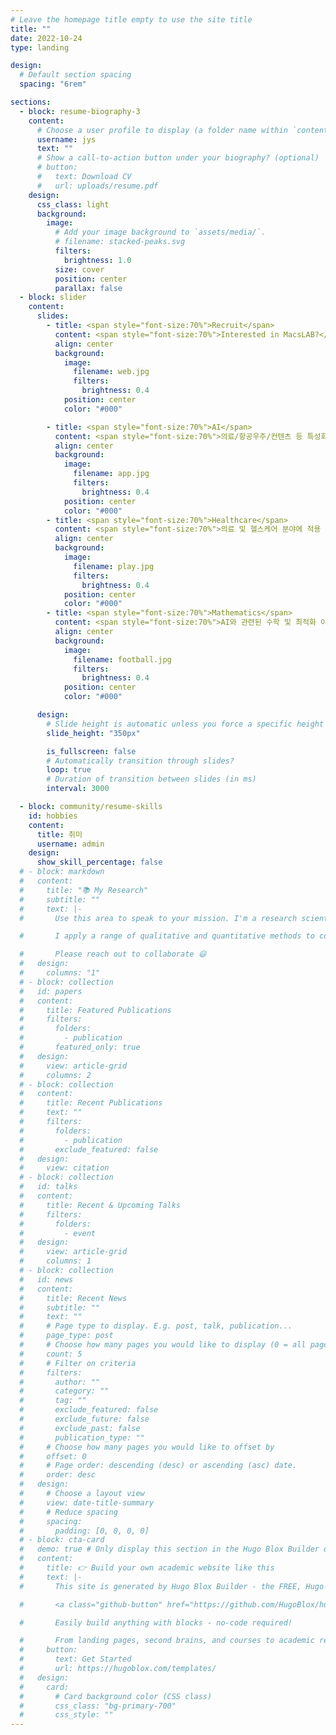 ```yaml
---
# Leave the homepage title empty to use the site title
title: ""
date: 2022-10-24
type: landing

design:
  # Default section spacing
  spacing: "6rem"

sections:
  - block: resume-biography-3
    content:
      # Choose a user profile to display (a folder name within `content/authors/`)
      username: jys
      text: ""
      # Show a call-to-action button under your biography? (optional)
      # button:
      #   text: Download CV
      #   url: uploads/resume.pdf
    design:
      css_class: light
      background:
        image:
          # Add your image background to `assets/media/`.
          # filename: stacked-peaks.svg
          filters:
            brightness: 1.0
          size: cover
          position: center
          parallax: false
  - block: slider
    content:
      slides:
        - title: <span style="font-size:70%">Recruit</span>
          content: <span style="font-size:70%">Interested in MacsLAB?</span>
          align: center
          background:
            image:
              filename: web.jpg
              filters:
                brightness: 0.4
            position: center
            color: "#000"

        - title: <span style="font-size:70%">AI</span>
          content: <span style="font-size:70%">의료/항공우주/컨텐츠 등 특성화 분야에 적용 가능한 AI 기술 개발</span>
          align: center
          background:
            image:
              filename: app.jpg
              filters:
                brightness: 0.4
            position: center
            color: "#000"
        - title: <span style="font-size:70%">Healthcare</span>
          content: <span style="font-size:70%">의료 및 헬스케어 분야에 적용 가능한 AI 기술 개발</span>
          align: center
          background:
            image:
              filename: play.jpg
              filters:
                brightness: 0.4
            position: center
            color: "#000"
        - title: <span style="font-size:70%">Mathematics</span>
          content: <span style="font-size:70%">AI와 관련된 수학 및 최적화 이론 연구</span>
          align: center
          background:
            image:
              filename: football.jpg
              filters:
                brightness: 0.4
            position: center
            color: "#000"

      design:
        # Slide height is automatic unless you force a specific height (e.g. '400px')
        slide_height: "350px"

        is_fullscreen: false
        # Automatically transition through slides?
        loop: true
        # Duration of transition between slides (in ms)
        interval: 3000

  - block: community/resume-skills
    id: hobbies
    content:
      title: 취미
      username: admin
    design:
      show_skill_percentage: false
  # - block: markdown
  #   content:
  #     title: "📚 My Research"
  #     subtitle: ""
  #     text: |-
  #       Use this area to speak to your mission. I'm a research scientist in the Moonshot team at DeepMind. I blog about machine learning, deep learning, and moonshots.

  #       I apply a range of qualitative and quantitative methods to comprehensively investigate the role of science and technology in the economy.

  #       Please reach out to collaborate 😃
  #   design:
  #     columns: "1"
  # - block: collection
  #   id: papers
  #   content:
  #     title: Featured Publications
  #     filters:
  #       folders:
  #         - publication
  #       featured_only: true
  #   design:
  #     view: article-grid
  #     columns: 2
  # - block: collection
  #   content:
  #     title: Recent Publications
  #     text: ""
  #     filters:
  #       folders:
  #         - publication
  #       exclude_featured: false
  #   design:
  #     view: citation
  # - block: collection
  #   id: talks
  #   content:
  #     title: Recent & Upcoming Talks
  #     filters:
  #       folders:
  #         - event
  #   design:
  #     view: article-grid
  #     columns: 1
  # - block: collection
  #   id: news
  #   content:
  #     title: Recent News
  #     subtitle: ""
  #     text: ""
  #     # Page type to display. E.g. post, talk, publication...
  #     page_type: post
  #     # Choose how many pages you would like to display (0 = all pages)
  #     count: 5
  #     # Filter on criteria
  #     filters:
  #       author: ""
  #       category: ""
  #       tag: ""
  #       exclude_featured: false
  #       exclude_future: false
  #       exclude_past: false
  #       publication_type: ""
  #     # Choose how many pages you would like to offset by
  #     offset: 0
  #     # Page order: descending (desc) or ascending (asc) date.
  #     order: desc
  #   design:
  #     # Choose a layout view
  #     view: date-title-summary
  #     # Reduce spacing
  #     spacing:
  #       padding: [0, 0, 0, 0]
  # - block: cta-card
  #   demo: true # Only display this section in the Hugo Blox Builder demo site
  #   content:
  #     title: 👉 Build your own academic website like this
  #     text: |-
  #       This site is generated by Hugo Blox Builder - the FREE, Hugo-based open source website builder trusted by 250,000+ academics like you.

  #       <a class="github-button" href="https://github.com/HugoBlox/hugo-blox-builder" data-color-scheme="no-preference: light; light: light; dark: dark;" data-icon="octicon-star" data-size="large" data-show-count="true" aria-label="Star HugoBlox/hugo-blox-builder on GitHub">Star</a>

  #       Easily build anything with blocks - no-code required!

  #       From landing pages, second brains, and courses to academic resumés, conferences, and tech blogs.
  #     button:
  #       text: Get Started
  #       url: https://hugoblox.com/templates/
  #   design:
  #     card:
  #       # Card background color (CSS class)
  #       css_class: "bg-primary-700"
  #       css_style: ""
---
```

